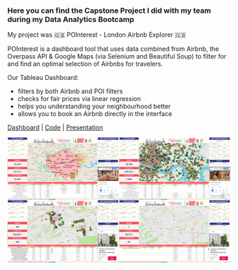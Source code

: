 ### Here you can find the Capstone Project I did with my team during my Data Analytics Bootcamp ###

My project was 🇬🇧 POInterest - London Airbnb Explorer 🇬🇧

POInterest is a dashboard tool that uses data combined from Airbnb, the Overpass API & Google Maps (via Selenium and Beautiful Soup) to filter for and find an optimal selection of Airbnbs for travelers.

Our Tableau Dashboard:

* filters by both Airbnb and POI filters
* checks for fair prices via linear regression
* helps you understanding your neighbourhood better
* allows you to book an Airbnb directly in the interface

[Dashboard](https://public.tableau.com/views/POInterest-LondonAirbnbExplorer/FINALDASHBOARD?:language=en-GB&publish=yes&:display_count=n&:origin=viz_share_link) | [Code](https://github.com/AdriDF/My_Projects/blob/main/Journeymans_Piece_Code_London_Airbnb_Explorer.ipynb) | [Presentation](https://github.com/AdriDF/My_Projects/blob/main/Journeymans_Piece_London_Airbnb_Explorer_Presentation.pdf)
  
  
![Dashboard Screenshot](https://github.com/AdriDF/My_Projects/blob/main/Journeymans_Piece_Dashboard_London_Airbnb_Explorer.png)
